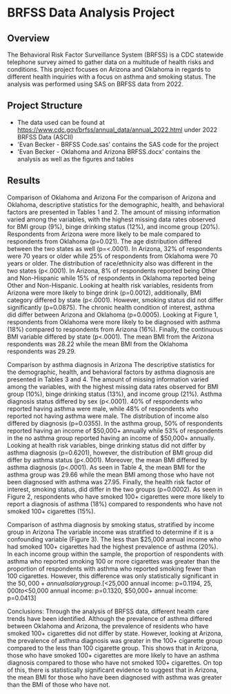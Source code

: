 # BRFSS Data Analysis Project

## Overview
The Behavioral Risk Factor Surveillance System (BRFSS) is a CDC statewide telephone survey aimed to gather data on a multitude of health risks and conditions. This project focuses on Arizona and Oklahoma in regards to different health inquiries with a focus on asthma and smoking status. The analysis was performed using SAS on BRFSS data from 2022.

## Project Structure
- The data used can be found at https://www.cdc.gov/brfss/annual_data/annual_2022.html under 2022 BRFSS Data (ASCII)
- 'Evan Becker - BRFSS Code.sas' contains the SAS code for the project
- 'Evan Becker - Oklahoma and Arizona BRFSS.docx' contains the analysis as well as the figures and tables

## Results
Comparison of Oklahoma and Arizona
	For the comparison of Arizona and Oklahoma, descriptive statistics for the demographic, health, and behavioral factors are presented in Tables 1 and 2. The amount of missing information varied among the variables, with the highest missing data rates observed for BMI group (9%), binge drinking status (12%), and income group (20%). Respondents from Arizona were more likely to be male compared to respondents from Oklahoma (p=0.021).  The age distribution differed between the two states as well (p=<.0001). In Arizona, 32% of respondents were 70 years or older while 25% of respondents from Oklahoma were 70 years or older. The distribution of race/ethnicity also was different in the two states (p<.0001). In Arizona, 8% of respondents reported being Other and Non-Hispanic while 15% of respondents in Oklahoma reported being Other and Non-Hispanic. Looking at health risk variables, residents from Arizona were more likely to binge drink (p=0.0012), additionally, BMI category differed by state (p<.0001). However, smoking status did not differ significantly (p=0.0875). The chronic health condition of interest, asthma did differ between Arizona and Oklahoma (p=0.0005). Looking at Figure 1, respondents from Oklahoma were more likely to be diagnosed with asthma (18%) compared to respondents from Arizona (16%). Finally, the continuous BMI variable differed by state (p<.0001). The mean BMI from the Arizona respondents was 28.22 while the mean BMI from the Oklahoma respondents was 29.29. 
	
Comparison by asthma diagnosis in Arizona
	The descriptive statistics for the demographic, health, and behavioral factors by asthma diagnosis are presented in Tables 3 and 4. The amount of missing information varied among the variables, with the highest missing data rates observed for BMI group (10%), binge drinking status (13%), and income group (21%). Asthma diagnosis status differed by sex (p<.0001). 40% of respondents who reported having asthma were male, while 48% of respondents who reported not having asthma were male. The distribution of income also differed by diagnosis (p=0.0355). In the asthma group, 50% of respondents reported having an income of $50,000+ annually while 53% of respondents in the no asthma group reported having an income of $50,000+ annually. Looking at health risk variables, binge drinking status did not differ by asthma diagnosis (p=0.6201), however, the distribution of BMI group did differ by asthma status (p<.0001). Moreover, the mean BMI differed by asthma diagnosis (p<.0001). As seen in Table 4, the mean BMI for the asthma group was 29.66 while the mean BMI among those who have not been diagnosed with asthma was 27.95. Finally, the health risk factor of interest, smoking status, did differ in the two groups (p=0.0002). As seen in Figure 2, respondents who have smoked 100+ cigarettes were more likely to report a diagnosis of asthma (18%) compared to respondents who have not smoked 100+ cigarettes (15%). 
 
Comparison of asthma diagnosis by smoking status, stratified by income group in Arizona
	The variable income was stratified to determine if it is a confounding variable (Figure 3). The less than $25,000 annual income who had smoked 100+ cigarettes had the highest prevalence of asthma (20%). In each income group within the sample, the proportion of respondents with asthma who reported smoking 100 or more cigarettes was greater than the proportion of respondents with asthma who reported smoking fewer than 100 cigarettes. However, this difference was only statistically significant in the $50,000+ annual salary group. 
[<$25,000 annual income: p=0.1194, $25,000 to <$50,000 annual income: p=0.1320, $50,000+ annual income: p=0.0413]

Conclusions:
	Through the analysis of BRFSS data, different health care trends have been identified. Although the prevalence of asthma differed between Oklahoma and Arizona, the prevalence of residents who have smoked 100+ cigarettes did not differ by state. However, looking at Arizona, the prevalence of asthma diagnosis was greater in the 100+ cigarette group compared to the less than 100 cigarette group. This shows that in Arizona, those who have smoked 100+ cigarettes are more likely to have an asthma diagnosis compared to those who have not smoked 100+ cigarettes. On top of this, there is statistically significant evidence to suggest that in Arizona, the mean BMI for those who have been diagnosed with asthma was greater than the BMI of those who have not.



